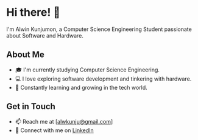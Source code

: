 # Hi there! 👋

I'm Alwin Kunjumon, a Computer Science Engineering Student passionate about Software and Hardware.

## About Me

- 🎓 I'm currently studying Computer Science Engineering.
- 💻 I love exploring software development and tinkering with hardware.
- 🌱 Constantly learning and growing in the tech world.

## Get in Touch

- 📫 Reach me at [alwkunju@gmail.com]
- 💼 Connect with me on [LinkedIn](https://www.linkedin.com/in//)
